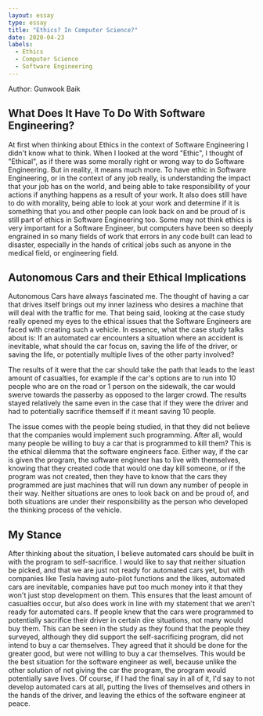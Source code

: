 ```yaml
---
layout: essay
type: essay
title: "Ethics? In Computer Science?"
date: 2020-04-23
labels:
  - Ethics
  - Computer Science
  - Software Engineering
---
```

Author: Gunwook Baik

## What Does It Have To Do With Software Engineering?
At first when thinking about Ethics in the context of Software Engineering I didn't know what to think. When I looked at the word 
"Ethic", I thought of "Ethical", as if there was some morally right or wrong way to do Software Engineering. But in reality, it means 
much more. To have ethic in Software Engineering, or in the context of any job really, is understanding the impact 
that your job has on the world, and being able to take responsibility of your actions if anything happens as a result of your work. 
It also does still have to do with morality, being able to look at your work and determine if it is something that you and other people 
can look back on and be proud of is still part of ethics in Software Engineering too. Some may not think ethics is very important for a
Software Engineer, but computers have been so deeply engrained in so many fields of work that errors in any code built can lead to 
disaster, especially in the hands of critical jobs such as anyone in the medical field, or engineering field. 

## Autonomous Cars and their Ethical Implications
Autonomous Cars have always fascinated me. The thought of having a car that drives itself brings out my inner laziness who desires
a machine that will deal with the traffic for me. That being said, looking at the case study really opened my eyes to the ethical issues 
that the Software Engineers are faced with creating such a vehicle. In essence, what the case study talks about is: If an automated car 
encounters a situation where an accident is inevitable, what should the car focus on, saving the life of the driver, or saving the life,
or potentially multiple lives of the other party involved? 


The results of it were that the car should take the path that leads to the least amount of casualties, for example if the car's options 
are to run into 10 people who are on the road or 1 person on the sidewalk, the car would swerve towards the passerby as opposed to the 
larger crowd. The results stayed relatively the same even in the case that if they were the driver and had to potentially sacrifice 
themself if it meant saving 10 people. 


The issue comes with the people being studied, in that they did not believe that the companies would implement such programming. After
all, would many people be willing to buy a car that is programmed to kill them? This is the ethical dilemma that the software engineers
face. Either way, if the car is given the program, the software engineer has to live with themselves, knowing that they created code 
that would one day kill someone, or if the program was not created, then they have to know that the cars they programmed are just
machines that will run down any number of people in their way. Neither situations are ones to look back on and be proud of, and both
situations are under their responsibility as the person who developed the thinking process of the vehicle. 

## My Stance
After thinking about the situation, I believe automated cars should be built in with the program to self-sacrifice. I would like to say
that neither situation be picked, and that we are just not ready for automated cars yet, but with companies like Tesla having auto-pilot
functions and the likes, automated cars are inevitable, companies have put too much money into it that they won't just stop development
on them. This ensures that the least amount of casualties occur, but also does work in line with my statement that we aren't ready for 
automated cars. If people knew that the cars were programmed to potentially sacrifice their driver in certain dire situations, not
many would buy them. This can be seen in the study as they found that the people they surveyed, although they did support the 
self-sacrificing program, did not intend to buy a car themselves. They agreed that it should be done for the greater good, but were not
willing to buy a car themselves. This would be the best situation for the software engineer as well, because unlike the other solution
of not giving the car the program, the program would potentially save lives. Of course, if I had the final say in all of it, I'd say
to not develop automated cars at all, putting the lives of themselves and others in the hands of the driver, and leaving the ethics of
the software engineer at peace.
